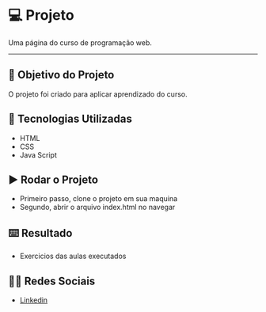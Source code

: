 # :computer: Projeto

Uma página do curso de programação web.

---

## :dart: Objetivo do Projeto

O projeto foi criado para aplicar aprendizado do curso.

## :rocket: Tecnologias Utilizadas

* HTML
* CSS
* Java Script

## :arrow_forward: Rodar o Projeto

* Primeiro passo, clone o projeto em sua maquina
* Segundo, abrir o arquivo index.html no navegar

## :keyboard: Resultado

* Exercicios das aulas executados


## :woman_technologist: Redes Sociais

* [Linkedin](https://www.linkedin.com/in/mariana-couto-b61606123/)
 
 
